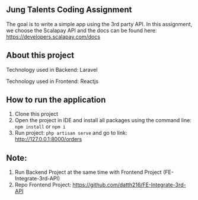 ## Jung Talents Coding Assignment

The goal is to write a simple app using the 3rd party API. In this assignment, we choose the Scalapay API and the docs can be found here: https://developers.scalapay.com/docs

## About this project

Technology used in Backend: Laravel

Technology used in Frontend: Reactjs

## How to run the application

1. Clone this project
2. Open the project in IDE and install all packages using the command line: `npm install` or `npm i`
3. Run project: `php artisan serve` and go to link: http://127.0.0.1:8000/orders

## Note: 
1. Run Backend Project at the same time with Frontend Project (FE-Integrate-3rd-API)
2. Repo Frontend Project: https://github.com/datth216/FE-Integrate-3rd-API
